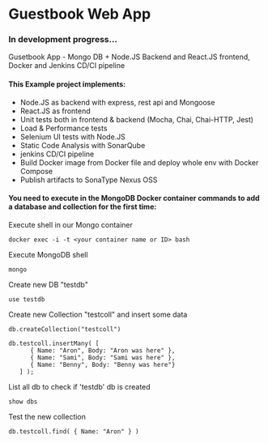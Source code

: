# Guestbook Web App
### In development progress...

Gusetbook App - Mongo DB + Node.JS Backend and React.JS frontend, Docker and Jenkins CD/CI pipeline

#### This Example project implements:

- Node.JS as backend with express, rest api and Mongoose
- React.JS as frontend
- Unit tests both in frontend & backend (Mocha, Chai, Chai-HTTP, Jest)
- Load & Performance tests
- Selenium UI tests with Node.JS
- Static Code Analysis with SonarQube
- jenkins CD/CI pipeline
- Build Docker image from Docker file and deploy whole env with Docker Compose
- Publish artifacts to SonaType Nexus OSS

#### You need to execute in the MongoDB Docker container commands to add a database and collection for the first time:

Execute shell in our Mongo container
```
docker exec -i -t <your container name or ID> bash
```

Execute MongoDB shell
```
mongo
```

Create new DB "testdb"
```
use testdb
```



Create new Collection "testcoll" and insert some data
```
db.createCollection("testcoll")

db.testcoll.insertMany( [
      { Name: "Aron", Body: "Aron was here" },
      { Name: "Sami", Body: "Sami was here" },
      { Name: "Benny", Body: "Benny was here"}
   ] );
```

List all db to check if 'testdb' db is created
```
show dbs
```

Test the new collection
```
db.testcoll.find( { Name: "Aron" } )
```
